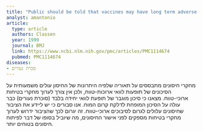 ```yaml
---
title: "Public should be told that vaccines may have long term adverse effects"
analyst: amantonio
article:
  type: article
  authors: Classen
  year: 1999
  journal: BMJ
  link: https://www.ncbi.nlm.nih.gov/pmc/articles/PMC1114674
  pubmed: PMC1114674
diseases:
- סכרת נעורים
---
```


מחקרי חיסונים מתבססים על תאוריה שלפיה היתרונות של החיסון עולים משמעותית על הסיכונים של תופעות לוואי ארוכות-טווח, ולכן אין צורך לערוך מחקרי בטיחות ארוכי-טווח.
מצאנו כי סיכון מוגבר של תופעת לוואי יחידה בלבד (סוכרת נעורים) כבר עולה על הסיכון המופחת לדלקת קרום המוח. אנו סבורים כי יש ליידע את הציבור שחיסונים עלולים לגרום לסיבוכים ארוכי-טווח. זה יגרום לכך שהציבור ידרוש לערוך מחקרי בטיחות מספקים לפני אישור החיסונים, מה שיוביל בסופו של דבר לפיתוח חיסונים בטוחים יותר.
